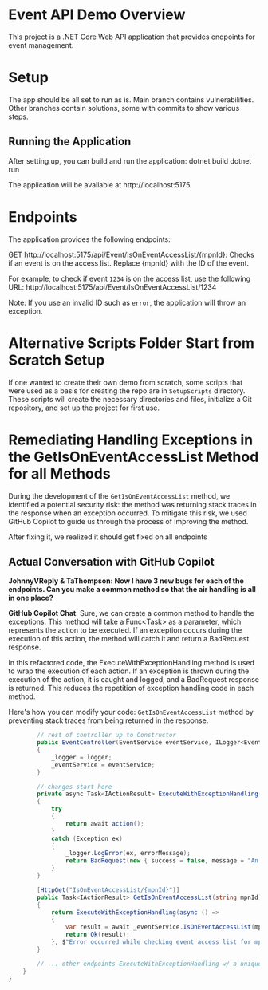 # Event API Demo Overview

This project is a .NET Core Web API application that provides endpoints for event management.

# Setup
The app should be all set to run as is. Main branch contains vulnerabilities. Other branches contain solutions, some with commits to show various steps.


## Running the Application
After setting up, you can build and run the application:
dotnet build
dotnet run

The application will be available at http://localhost:5175.

# Endpoints
The application provides the following endpoints:

GET http://localhost:5175/api/Event/IsOnEventAccessList/{mpnId}: Checks if an event is on the access list. Replace {mpnId} with the ID of the event.

For example, to check if event `1234` is on the access list, use the following URL:
http://localhost:5175/api/Event/IsOnEventAccessList/1234

Note: If you use an invalid ID such as `error`, the application will throw an exception.

# Alternative Scripts Folder Start from Scratch Setup

If one wanted to create their own demo from scratch, some scripts that were used as a basis for creating the repo are in `SetupScripts` directory. These scripts will create the necessary directories and files, initialize a Git repository, and set up the project for first use.

# Remediating Handling Exceptions in the GetIsOnEventAccessList Method for all Methods

During the development of the `GetIsOnEventAccessList` method, we identified a potential security risk: the method was returning stack traces in the response when an exception occurred. To mitigate this risk, we used GitHub Copilot to guide us through the process of improving the method.

After fixing it, we realized it should get fixed on all endpoints


## Actual Conversation with GitHub Copilot

**JohnnyVReply & TaThompson: Now I have 3 new bugs for each of the endpoints. Can you make a common method so that the air handling is all in one place?**

**GitHub Copilot Chat**: 
Sure, we can create a common method to handle the exceptions. This method will take a Func<Task<IActionResult>> as a parameter, which represents the action to be executed. If an exception occurs during the execution of this action, the method will catch it and return a BadRequest response.

In this refactored code, the ExecuteWithExceptionHandling method is used to wrap the execution of each action. If an exception is thrown during the execution of the action, it is caught and logged, and a BadRequest response is returned. This reduces the repetition of exception handling code in each method.

Here's how you can modify your code:
`GetIsOnEventAccessList` method by preventing stack traces from being returned in the response.
```csharp
        // rest of controller up to Constructor
        public EventController(EventService eventService, ILogger<EventController> logger)
        {
            _logger = logger;
            _eventService = eventService;
        }

        // changes start here
        private async Task<IActionResult> ExecuteWithExceptionHandling(Func<Task<IActionResult>> action, string errorMessage)
        {
            try
            {
                return await action();
            }
            catch (Exception ex)
            {
                _logger.LogError(ex, errorMessage);
                return BadRequest(new { success = false, message = "An error occurred while processing your request. Please try again later." });
            }
        }

        [HttpGet("IsOnEventAccessList/{mpnId}")]
        public Task<IActionResult> GetIsOnEventAccessList(string mpnId)
        {
            return ExecuteWithExceptionHandling(async () =>
            {
                var result = await _eventService.IsOnEventAccessList(mpnId);
                return Ok(result);
            }, $"Error occurred while checking event access list for mpnId: {mpnId}");
        }

        // ... other endpoints ExecuteWithExceptionHandling w/ a unique error message for the context
    }
}
```
